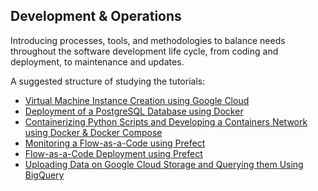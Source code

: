 ## Development & Operations

Introducing processes, tools, and methodologies to balance needs throughout the software development life cycle, from coding and deployment, to maintenance and updates.

A suggested structure of studying the tutorials:

- [Virtual Machine Instance Creation using Google Cloud](https://github.com/ssideris/Data_Management_Concepts/tree/main/DevOps/Virtual%20Machine%20Instance%20Creation%20using%20Google%20Cloud.pdf)
- [Deployment of a PostgreSQL Database using Docker](https://github.com/ssideris/Data_Management_Concepts/tree/main/DevOps/Deployment%20of%20a%20PostgreSQL%20Database%20using%20Docker)
- [Containerizing Python Scripts and Developing a Containers Network using Docker & Docker Compose](https://github.com/ssideris/Data_Management_Concepts/tree/main/DevOps/Containerizing%20Python%20Scripts%20and%20Developing%20a%20Containers%20Network%20using%20Docker%20%26%20Docker%20Compose)
- [Monitoring a Flow-as-a-Code using Prefect](https://github.com/ssideris/Data_Management_Concepts/tree/main/DevOps/Monitoring%20Flow-as-a-Code%20using%20Prefect)
- [Flow-as-a-Code Deployment using Prefect](https://github.com/ssideris/Data_Management_Concepts/tree/main/DevOps/Flow-as-a-Code%20Deployment%20using%20Prefect)
- [Uploading Data on Google Cloud Storage and Querying them Using BigQuery](https://github.com/ssideris/Data_Management_Concepts/tree/main/DevOps/Uploading%20Data%20in%20Google%20Cloud%20Storage%20and%20Querying%20them%20using%20Big%20Query)
